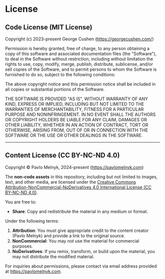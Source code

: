# License

## Code License (MIT License)
Copyright (c) 2023-present George Cushen (https://georgecushen.com/)

Permission is hereby granted, free of charge, to any person obtaining a copy
of this software and associated documentation files (the "Software"), to deal
in the Software without restriction, including without limitation the rights
to use, copy, modify, merge, publish, distribute, sublicense, and/or sell
copies of the Software, and to permit persons to whom the Software is
furnished to do so, subject to the following conditions:

The above copyright notice and this permission notice shall be included in all
copies or substantial portions of the Software.

THE SOFTWARE IS PROVIDED "AS IS", WITHOUT WARRANTY OF ANY KIND, EXPRESS OR
IMPLIED, INCLUDING BUT NOT LIMITED TO THE WARRANTIES OF MERCHANTABILITY,
FITNESS FOR A PARTICULAR PURPOSE AND NONINFRINGEMENT. IN NO EVENT SHALL THE
AUTHORS OR COPYRIGHT HOLDERS BE LIABLE FOR ANY CLAIM, DAMAGES OR OTHER
LIABILITY, WHETHER IN AN ACTION OF CONTRACT, TORT OR OTHERWISE, ARISING FROM,
OUT OF OR IN CONNECTION WITH THE SOFTWARE OR THE USE OR OTHER DEALINGS IN THE
SOFTWARE.

---

## Content License (CC BY-NC-ND 4.0)
Copyright © Pavlo Melnyk, 2024-present (https://pavlomelnyk.com)

The **non-code assets** in this repository, including but not limited to images, text, and other media, are licensed under the [Creative Commons Attribution-NonCommercial-NoDerivatives 4.0 International License (CC BY-NC-ND 4.0)](https://creativecommons.org/licenses/by-nc-nd/4.0/).

You are free to:
- **Share**: Copy and redistribute the material in any medium or format.

Under the following terms:
1. **Attribution**: You must give appropriate credit to the content creator (Pavlo Melnyk) and provide a link to the original source.
2. **NonCommercial**: You may not use the material for commercial purposes.
3. **NoDerivatives**: If you remix, transform, or build upon the material, you may not distribute the modified material.


For inquiries about permissions, please contact via email address provided at https://pavlomelnyk.com.